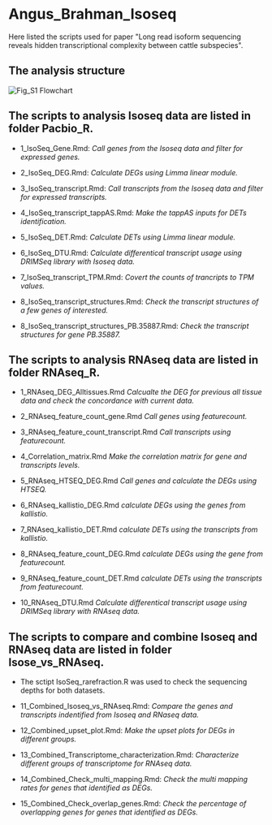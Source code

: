 # Angus_Brahman_Isoseq

Here listed the scripts used for paper "Long read isoform sequencing reveals hidden transcriptional complexity between cattle subspecies".

## The analysis structure
![Fig_S1 Flowchart](https://user-images.githubusercontent.com/25737808/196599241-727efe93-9409-446d-bfe9-4c96000fc001.png)


## The scripts to analysis Isoseq data are listed in folder Pacbio_R.

* 1_IsoSeq_Gene.Rmd: 
*Call genes from the Isoseq data and filter for expressed genes.*

* 2_IsoSeq_DEG.Rmd: 
*Calculate DEGs using Limma linear module.*

* 3_IsoSeq_transcript.Rmd: 
*Call transcripts from the Isoseq data and filter for expressed transcripts.*

* 4_IsoSeq_transcript_tappAS.Rmd: 
*Make the tappAS inputs for DETs identification.*

* 5_IsoSeq_DET.Rmd: 
*Calculate DETs using Limma linear module.*

* 6_IsoSeq_DTU.Rmd: 
*Calculate differentical transcript usage using DRIMSeq library with Isoseq data.*

* 7_IsoSeq_transcript_TPM.Rmd: 
*Covert the counts of trancripts to TPM values.*

* 8_IsoSeq_transcript_structures.Rmd: 
*Check the transcript structures of a few genes of interested.*

* 8_IsoSeq_transcript_structures_PB.35887.Rmd: 
*Check the transcript structures for gene PB.35887.*

## The scripts to analysis RNAseq data are listed in folder RNAseq_R.

* 1_RNAseq_DEG_Alltissues.Rmd
*Calcualte the DEG for previous all tissue data and check the concordance with current data.*

* 2_RNAseq_feature_count_gene.Rmd
*Call genes using featurecount.*

* 3_RNAseq_feature_count_transcript.Rmd
*Call transcripts using featurecount.*

* 4_Correlation_matrix.Rmd
*Make the correlation matrix for gene and transcripts levels.*

* 5_RNAseq_HTSEQ_DEG.Rmd
*Call genes and calculate the DEGs using HTSEQ.*

* 6_RNAseq_kallistio_DEG.Rmd
*calculate DEGs using the genes from kallistio.*

* 7_RNAseq_kallistio_DET.Rmd
*calculate DETs using the transcripts from kallistio.*

* 8_RNAseq_feature_count_DEG.Rmd
*calculate DEGs using the gene from featurecount.*

* 9_RNAseq_feature_count_DET.Rmd
*calculate DETs using the transcripts from featurecount.*

* 10_RNAseq_DTU.Rmd
*Calculate differentical transcript usage using DRIMSeq library with RNAseq data.*


## The scripts to compare and combine Isoseq and RNAseq data are listed in folder Isose_vs_RNAseq.

* The sctipt IsoSeq_rarefraction.R was used to check the sequencing depths for both datasets.


* 11_Combined_Isoseq_vs_RNAseq.Rmd:
*Compare the genes and transcripts indentified from Isoseq and RNaseq data.*

* 12_Combined_upset_plot.Rmd:
*Make the upset plots for DEGs in different groups.*

* 13_Combined_Transcriptome_characterization.Rmd:
*Characterize different groups of transcriptome for RNAseq data.*

* 14_Combined_Check_multi_mapping.Rmd:
*Check the multi mapping rates for genes that identified as DEGs.*

* 15_Combined_Check_overlap_genes.Rmd:
*Check the percentage of overlapping genes for genes that identified as DEGs.*
